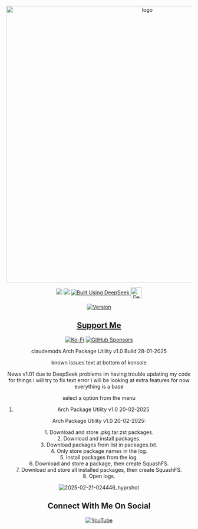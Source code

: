<p align="center">
    <img width="750" src="https://i.postimg.cc/wM0D1WTz/Arch-Package-Utility-1-27-2025.png" alt="logo">
</p>

<div align="center">

  <a href="https://www.linux.org" target="_blank"><img src="https://img.shields.io/badge/OS-Linux-e06c75?style=for-the-badge&logo=linux" /></a>
           <a href="https://archlinux.org" target="_blank"><img src="https://img.shields.io/badge/DISTRO-Arch-56b6c2?style=for-the-badge&logo=arch-linux" /></a>
      </a>
  <a href="https://chat.deepseek.com/" target="_blank">
  <img src="https://img.shields.io/badge/Built_Using-DeepSeek-4D6BFE?style=for-the-badge&logo=deepseek&logoColor=4D6BFE" alt="Built Using DeepSeek">
  <img src="https://i.postimg.cc/ydBbyvRt/Deepseek.jpg" alt="DeepSeek Logo" style="height: 30px; vertical-align: middle;">
</a>

<div align="center">

[![Version](https://img.shields.io/github/v/release/claudemods/ArchPackageUtility?color=FFD700&label=Latest%20Release&style=for-the-badge)](https://github.com/claudemods/ArchPackageUtility/releases/tag/v1.0)

<div align="center">

## [ Support Me ](https://www.paypal.com/paypalme/claudemods?country.x=GB&locale)

</div>

<div align="center">

[![Ko-Fi](https://img.shields.io/badge/Ko--fi-F16061?style=for-the-badge&label=claudemods&color=3399FF&Linux&logo=ko-fi&logoColor=white)](https://ko-fi.com/claudemods)
[![GitHub Sponsors](https://img.shields.io/badge/sponsor-30363D?style=for-the-badge&label=claudemods&color=A836FF&logo=GitHub-Sponsors&logoColor=#white)](https://github.com/sponsors/claudemods)</div>

<div align="center">
claudemods Arch Package Utility v1.0 Build 28-01-2025

known issues
text at bottom of konsole

News v1.01
due to DeepSeek problems im having trouble updating my code for things
i will try to fix text error
i will be looking at extra features for now everything is a base

select a option from the menu

1. Arch Package Utility v1.0 20-02-2025


Arch Package Utility v1.0 20-02-2025:
<div align="center">
1. Download and store .pkg.tar.zst packages.
    <div align="center">
2. Download and install packages.
        <div align="center">
3. Download packages from list in packages.txt.
            <div align="center">
4. Only store package names in the log.
                <div align="center">
5. Install packages from the log.
                    <div align="center">
6. Download and store a package, then create SquashFS.
                        <div align="center">
7. Download and store all installed packages, then create SquashFS.
                            <div align="center">
8. Open logs.



![2025-02-21-024446_hyprshot](https://github.com/user-attachments/assets/010ea4f8-7605-4cbf-b718-daf171a7b8d9)





<div align="center">

<h2 align="center"> Connect With Me On Social </h2>

<div align="center">

[![YouTube](https://img.shields.io/youtube/channel/subscribers/UC6OgAhBq7Ocb5g1bQfVSd0Q?color=ff0000&label=Youtube&logo=youtube&style=palstic)](https://youtube.com/@claudemods)


</div>

<div align="center">

</div>
